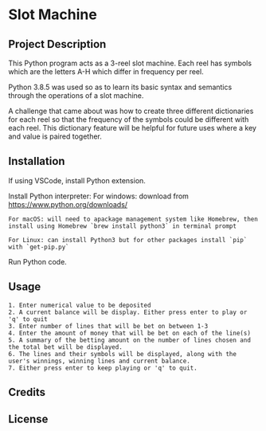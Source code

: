 # Slot Machine 

## Project Description 
This Python program acts as a 3-reel slot machine. Each reel has symbols which are the letters A-H which differ in frequency per reel. 

Python 3.8.5 was used so as to learn its basic syntax and semantics through the operations of a slot machine. 

A challenge that came about was how to create three different dictionaries for each reel so that the frequency of the symbols could be different with each reel. This dictionary feature will be helpful for future uses where a key and value is paired together.

## Installation
If using VSCode, install Python extension.

Install Python interpreter: 
    For windows: download from https://www.python.org/downloads/

    For macOS: will need to apackage management system like Homebrew, then install using Homebrew `brew install python3` in terminal prompt

    For Linux: can install Python3 but for other packages install `pip` with `get-pip.py`

Run Python code.

## Usage
    1. Enter numerical value to be deposited
    2. A current balance will be display. Either press enter to play or 'q' to quit
    3. Enter number of lines that will be bet on between 1-3
    4. Enter the amount of money that will be bet on each of the line(s)
    5. A summary of the betting amount on the number of lines chosen and the total bet will be displayed.
    6. The lines and their symbols will be displayed, along with the user's winnings, winning lines and current balance.
    7. Either press enter to keep playing or 'q' to quit.

## Credits

## License 
